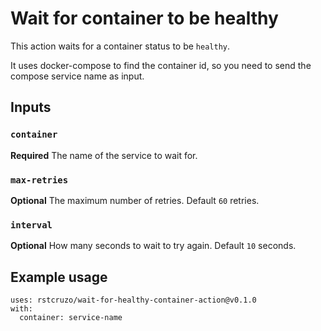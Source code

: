 # Wait for container to be healthy

This action waits for a container status to be `healthy`.

It uses docker-compose to find the container id, so you need to send the compose service name as input.

## Inputs

### `container`

**Required** The name of the service to wait for.

### `max-retries`

**Optional** The maximum number of retries. Default `60` retries.

### `interval`

**Optional** How many seconds to wait to try again. Default `10` seconds.

## Example usage

```
uses: rstcruzo/wait-for-healthy-container-action@v0.1.0
with:
  container: service-name
```